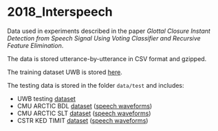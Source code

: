 # 2018_Interspeech
Data used in experiments described in the paper *Glottal Closure Instant Detection from Speech Signal Using Voting Classifier and Recursive Feature Elimination*.

The data is stored utterance-by-utterance in CSV format and gzipped.

The training dataset UWB is stored [here](data/train/uwb_train.tar.gz).

The testing data is stored in the folder ``data/test`` and includes:
* UWB testing [dataset](data/test/uwb_test.tar.gz)
* CMU ARCTIC BDL [dataset](data/test/bdl.tar.gz) ([speech waveforms](http://festvox.org/cmu_arctic/dbs_bdl.html))
* CMU ARCTIC SLT [dataset](data/test/slt.tar.gz) ([speech waveforms](http://festvox.org/cmu_arctic/dbs_slt.html))
* CSTR KED TIMIT [dataset](data/test/ked.tar.gz) ([speech waveforms](http://festvox.org/dbs/dbs_kdt.html))
